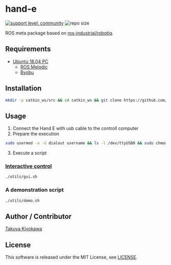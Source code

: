 # hand-e

[![support level: community](https://img.shields.io/badge/support%20level-community-lightgray.svg)](http://rosindustrial.org/news/2016/10/7/better-supporting-a-growing-ros-industrial-software-platform)
![repo size](https://img.shields.io/github/repo-size/takuya-ki/hand-e)

ROS meta package based on [ros-industrial/robotiq](https://github.com/ros-industrial/robotiq).

## Requirements

- [Ubuntu 18.04 PC](https://ubuntu.com/certified/laptops?q=&limit=20&vendor=Lenovo&vendor=Dell&vendor=HP&release=18.04+LTS)
    - [ROS Melodic](http://wiki.ros.org/melodic/Installation/Ubuntu)
    - [Byobu](https://www.byobu.org/)

## Installation

```bash
mkdir -p catkin_ws/src && cd catkin_ws && git clone https://github.com/takuya-ki/hand-e.git src && rosdep install --from-paths src --ignore-src --rosdistro=melodic -y --os=ubuntu:bionic && sudo apt update && sudo apt install ros-melodic-joint-state-publisher-gui byobu &&& catkin build && source catkn_ws/devel/setup.bash
```

## Usage

1. Connect the Hand E with usb cable to the controll computer
2. Prepare the execution
```bash
sudo usermod -a -G dialout username && ls -l /dev/ttyUSB0 && sudo chmod +777 /dev/ttyUSB0
```

3. Execute a script

### [Interactive control](https://wiki.ros.org/robotiq/Tutorials/Control%20of%20a%202-Finger%20Gripper%20using%20the%20Modbus%20RTU%20protocol%20%28ros%20kinetic%20and%20newer%20releases%29)
```bash
./utils/gui.sh
```

### A demonstration script
```bash
./utils/demo.sh
```

## Author / Contributor

[Takuya Kiyokawa](https://takuya-ki.github.io/)

## License

This software is released under the MIT License, see [LICENSE](./LICENSE).

